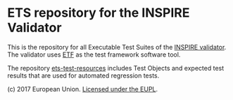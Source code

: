 # ETS repository for the INSPIRE Validator

This is the repository for all Executable Test Suites of the [INSPIRE validator](http://inspire-sandbox.jrc.ec.europa.eu/validator/). The validator uses [ETF](http://etf-validator.net/) as the test framework software tool.

The repository [ets-test-resources](https://github.com/inspire-eu-validation/ets-test-resources) includes Test Objects and expected test results that are used for automated regression tests.

(c) 2017 European Union. [Licensed under the EUPL](LICENSE).
